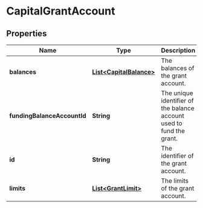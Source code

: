 

# CapitalGrantAccount


## Properties

| Name | Type | Description | Notes |
|------------ | ------------- | ------------- | -------------|
|**balances** | [**List&lt;CapitalBalance&gt;**](CapitalBalance.md) | The balances of the grant account. |  [optional] |
|**fundingBalanceAccountId** | **String** | The unique identifier of the balance account used to fund the grant. |  [optional] |
|**id** | **String** | The identifier of the grant account. |  [optional] |
|**limits** | [**List&lt;GrantLimit&gt;**](GrantLimit.md) | The limits of the grant account. |  [optional] |



